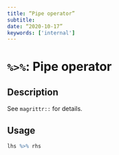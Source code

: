 ```yaml
---
title: “Pipe operator”
subtitle: 
date: “2020-10-17”
keywords: ['internal']
---
```



# `%>%`: Pipe operator

## Description


 See `magrittr::` for details.


## Usage

```r
lhs %>% rhs
```


